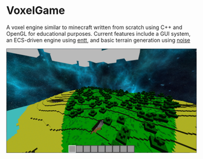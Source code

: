 # VoxelGame

A voxel engine similar to minecraft written from scratch using C++ and OpenGL for educational purposes.
Current features include a GUI system, an ECS-driven engine using [entt](https://github.com/skypjack/entt),
and basic terrain generation using [noise](http://libnoise.sourceforge.net/)

![Terrain](https://github.com/Baseng0815/VoxelGame/blob/master/docs/background.jpg)
